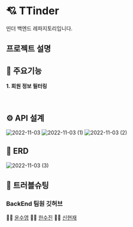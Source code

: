 # 💘 TTinder 

띤더 백엔드 레파지토리입니다.


## 프로젝트 설명






## 🌟 주요기능

**1. 회원 정보 필터링**
> 

<br>
 

## ⚙ API 설계

![2022-11-03](https://user-images.githubusercontent.com/87157566/199628322-e250706a-9b4f-4b1b-b903-d31a01ae019d.png)
![2022-11-03 (1)](https://user-images.githubusercontent.com/87157566/199628329-16ca829e-9840-4503-ab6d-3f2949e1ff8a.png)
![2022-11-03 (2)](https://user-images.githubusercontent.com/87157566/199628337-49393ee8-683d-41dc-9a98-4e9691c4c406.png)


## 🔐 ERD
![2022-11-03 (3)](https://user-images.githubusercontent.com/87157566/199629463-13c89c04-025f-48ea-aaaf-6d3509352a68.png)


## 🚀 트러블슈팅



### BackEnd 팀원 깃허브
👩‍💻 [윤수영](https://github.com/Suyoung225) 🧑‍💻 [한수진](https://github.com/soojin-dev) 👨‍💻 [신현재](https://github.com/tmpanmitw)
